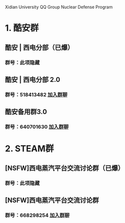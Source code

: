 Xidian University QQ Group Nuclear Defense Program
# 1. 酷安群
## 酷安 | 西电分部（已爆）
### 群号：此项隐藏
## 酷安 | 西电分部 2.0
### 群号：518413482 [加入群聊](https://jq.qq.com/?_wv=1027&k=Ru0IrWXX)
## 酷安备用群3.0
### 群号：640701630 [加入群聊](https://jq.qq.com/?_wv=1027&k=M5d5nnYN)
# 2. STEAM群
## [NSFW]西电蒸汽平台交流讨论群（已爆）
### 群号：此项隐藏 
## [NSFW]西电蒸汽平台交流讨论群
### 群号：668298254 [加入群聊](https://jq.qq.com/?_wv=1027&k=cY6jn2BV)

